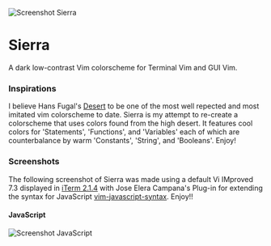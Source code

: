 ![Screenshot Sierra]()

# Sierra #

A dark low-contrast Vim colorscheme for Terminal Vim and GUI Vim. 

### Inspirations ###

I believe Hans Fugal's [Desert](http://www.vim.org/scripts/script.php?script_id=105) to be one of the most well repected and most imitated vim colorscheme to date. Sierra is my attempt to re-create a colorscheme that uses colors found from the high desert. It features cool colors for 'Statements', 'Functions', and 'Variables' each of which are counterbalance by warm 'Constants', 'String', and 'Booleans'. Enjoy!

### Screenshots ###

The following screenshot of Sierra was made using a default Vi IMproved 7.3 displayed in [iTerm 2.1.4](https://www.iterm2.com) with Jose Elera Campana's Plug-in for extending the syntax for JavaScript [vim-javascript-syntax](https://github.com/jelera/vim-javascript-syntax). Enjoy!!


#### JavaScript ####
![Screenshot JavaScript]()
